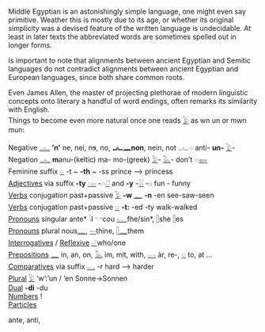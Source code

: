 Middle Egyptian is an astonishingly simple language, one might even say primitive. Weather this is mostly due to its age, or whether its original simplicity was a devised feature of the written language is undecidable. At least in later texts the abbreviated words are sometimes spelled out in longer forms.  

Is important to note that alignments between ancient Egyptian and Semitic languages do not contradict alignments between ancient Egyptian and European languages, since both share common roots.  

Even James Allen, the master of projecting plethorae of modern linguistic concepts onto literary a handful of word endings, often remarks its similarity with English.  
Things to become even more natural once one reads [𓅱](𓅱) as wn un or mwn mun:  

Negative [𓂜](𓂜) **’n'** ne, nei, nɘ, no, **𓂜𓈖non**, nein, not 𓂜𓏏 anti- **un-** [𓅱](𓅱)-  
Negation [𓂜](𓂜) **m**anu-(keltic) ma- mo-(greek) [𓅱](𓅱)- [𓅓](𓅓)- don’t 𓏏[𓍃](𓍃)  
Feminine suffix [𓏏](𓏏)  -t ~ **-th** ~ -ss   prince —> princess  
[Adjectives](Adjectives) via suffix **-ty** [𓏏](𓏏)[𓏮](𓏮)   -𓏏[𓍔](𓍔)  and  **-y** -[𓇋𓇋](𓇋𓇋) -𓏮  fun - funny  
[Verbs](Verbs) conjugation past+passive  [𓅱](𓅱) **-w** [𓈖](𓈖) **-n** -en see-saw-seen  
[Verbs](Verbs) conjugation past+passive  [𓏏](𓏏) **-t:** -ed -ty  walk-walked  
[Pronouns](Pronouns) singular ante* 𓇋I 𓎡cou [𓆑](𓆑)fhe/sin*, [𓋴](𓋴)she [𓋴](𓋴)es  
[Pronouns](Pronouns) plural nous[𓈖](𓈖), [𓍿](𓍿)thine, [𓋴](𓋴)[𓈖](𓈖)them  
[Interrogatives](Interrogatives) / [Reflexive](Interrogatives)  [𓊪](𓊪)[𓍢](𓍢)who/one  
[Prepositions](Prepositions) [𓈖](𓈖) in, an, on, [𓅓](𓅓) im, mit, with, [𓂋](𓂋) àr, re-, [𓏏](𓏏) to, at …  
[Comparatives](Comparatives) via suffix [𓂋](𓂋) -r hard —> harder  
[Plural](Plural) [𓅱](𓅱) ‘w’:’un / ‘en  Sonne->Sonnen  
[Dual](dual) **-di** -du  
[Numbers](Numbers) !  
[Particles](Particles)  

ante, anti,  